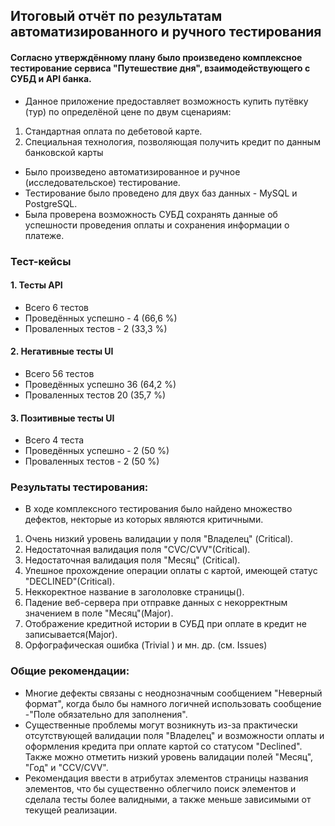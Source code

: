 ## Итоговый отчёт по результатам автоматизированного и ручного тестирования
#### Согласно утверждённому плану было произведено комплексное тестирование сервиса "Путешествие дня", взаимодействующего с СУБД и API банка. 
- Данное приложение предоставляет возможность купить путёвку (тур) по определёной цене по двум сценариям:
1. Стандартная оплата по дебетовой карте.
2. Специальная технология, позволяющая получить кредит по данным банковской карты
- Было произведено автоматизированное и ручное (исследовательское) тестирование.
- Тестирование было проведено для двух баз данных - MySQL и PostgreSQL.
- Была проверена возможность СУБД сохранять данные об успешности проведения оплаты и сохранения информации о платеже.
### Тест-кейсы
#### 1. Тесты API
- Всего 6 тестов
- Проведённых успешно - 4 (66,6 %)
- Проваленных тестов - 2 (33,3 %)
#### 2. Негативные тесты UI
- Всего 56 тестов
- Проведённых успешно 36 (64,2 %)
- Проваленных тестов 20 (35,7 %)
#### 3. Позитивные тесты UI
- Всего 4 теста
- Проведённых успешно - 2 (50 %)
- Проваленных тестов - 2 (50 %) 
### Результаты тестирования:
- В ходе комплексного тестирования было найдено множество дефектов, некторые из которых являются критичными.
1) Очень низкий уровень валидации у поля "Владелец" (Critical). 
2) Недостаточная валидация поля "CVC/CVV"(Critical).
3) Недостаточная валидация поля "Месяц" (Critical).
4) Упешное прохождение операции оплаты с картой, имеющей статус "DECLINED"(Critical).
5) Неккоректное название в загололовке страницы().
6) Падение веб-сервера при отправке данных с некорректным значением в поле "Месяц"(Major).
7) Отображение кредитной истории в СУБД при оплате в кредит не записывается(Major).
8) Орфографическая ошибка (Trivial ) и мн. др. (см. Issues)
### Общие рекомендации:
- Многие дефекты связаны с неоднозначным сообщением "Неверный формат", когда было бы намного логичней использовать сообщение -"Поле обязательно для заполнения".
- Существенные проблемы могут возникнуть из-за практически отсутствующей валидации поля "Владелец" и возможности оплаты и оформления кредита при оплате картой со статусом "Declined". Также можно отметить низкий уровень валидации полей "Месяц", "Год" и "CCV/CVV".
- Рекомендация ввести в атрибутах элементов страницы названия элементов, что бы существенно облегчило  поиск элементов и сделала тесты более валидными, а также меньше зависимыми от текущей реализации.
